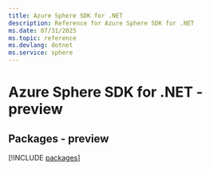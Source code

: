 ```yaml
---
title: Azure Sphere SDK for .NET
description: Reference for Azure Sphere SDK for .NET
ms.date: 07/31/2025
ms.topic: reference
ms.devlang: dotnet
ms.service: sphere
---
```

# Azure Sphere SDK for .NET - preview
## Packages - preview
[!INCLUDE [packages](sphere-index.md)]